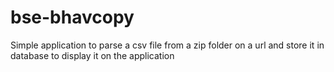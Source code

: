 # bse-bhavcopy
Simple application to parse a csv file from a zip folder on a url and store it in database to display it on the application 
